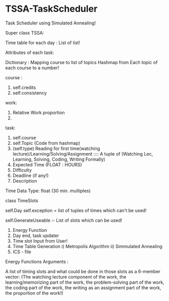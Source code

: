 # TSSA-TaskScheduler
Task Scheduler using Simulated Annealing!


Super class TSSA:

Time table for each day : List of list!

Attributes of each task:

Dictionary : Mapping course to list of topics
Hashmap from Each topic of each course to a number!

course :

1. self.credits
2. self.consistency


work:

1. Relative Work proportion
2. 

task:
1. self.course
2. self.Topic (Code from hashmap)
3. (self.type) Reading for first time(watching lecture)/Learning/Solving/Assignment  :::: A tuple of (Watching Lec, Learning, Solving, Coding, Writing Formally)
4. Expected Time (FLOAT : HOURS)
5. Difficulty
6. Deadline (if any!)
7. Description

Time Data Type: float (30 min. multiples)

class TimeSlots

self.Day
self.exception = list of tuples of times which can't be used!

self.GenerateUseable :- List of slots which can be used!


1) Energy Function
2) Day end, task updater
3) Time slot Input from User!
3) Time Table Generation
	i) Metropolis Algorithm
	ii) Simmulated Annealing
4) ICS - file

Energy Functions Arguments : 

A list of timing slots and what could be done in those slots as a 6-member vector:
(The watching lecture component of the work, the learning/memorizing part of the work, the problem-solving part of the work, the coding part of the work, the writing as an assignment part of the work, the proportion of the work!)